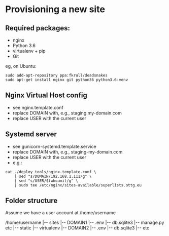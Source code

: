 Provisioning a new site
=======================

## Required packages:

* nginx
* Python 3.6
* virtualenv + pip
* Git

eg, on Ubuntu:
  
    sudo add-apt-repository ppa:fkrull/deadsnakes
    sudo apt-get install nginx git python36 python3.6-venv

## Nginx Virtual Host config

* see nginx.template.conf
* replace DOMAIN with, e.g., staging.my-domain.com
* replace USER with the current user

## Systemd server

* see gunicorn-systemd.template.service
* replace DOMAIN with, e.g., staging-my-domain.com
* replace USER with the current user
* e.g.: 
```
cat ./deploy_tools/nginx.template.conf \
    | sed "s/DOMAIN/192.168.1.111/g" \
    | sed "s/USER/$(whoami)/g" \
    | sudo tee /etc/nginx/sites-available/superlists.ottg.eu
```

## Folder structure
Assume we have a user account at /home/username

/home/username
|-- sites
    |-- DOMAIN1
         |-- .env
         |-- db.sqlite3
         |-- manage.py etc
         |-- static
         |-- virtualenv
    |-- DOMAIN2
         |-- .env
         |-- db.sqlite3
         |-- etc
